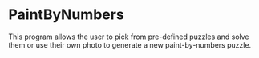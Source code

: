 PaintByNumbers
==============

This program allows the user to pick from pre-defined puzzles and solve them or use their own photo to generate a new paint-by-numbers puzzle.

